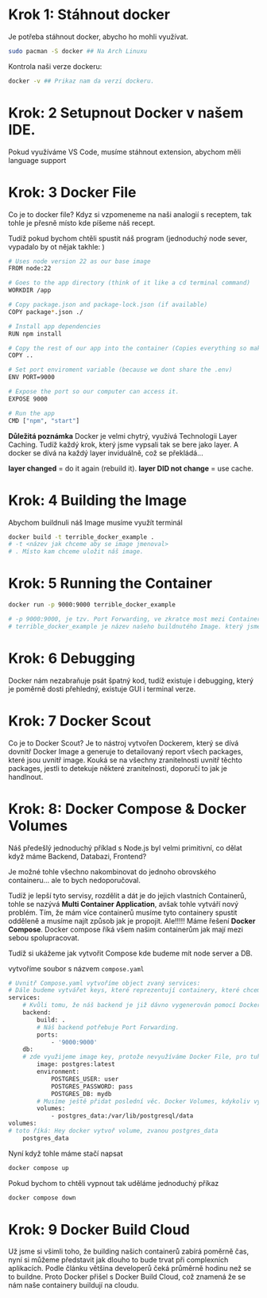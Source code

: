 # Krok 1: Stáhnout docker

Je potřeba stáhnout docker, abycho ho mohli využívat.

```BASH
sudo pacman -S docker ## Na Arch Linuxu
```

Kontrola naši verze dockeru:

```Bash
docker -v ## Prikaz nam da verzi dockeru.
```

# Krok: 2 Setupnout Docker v našem IDE.

Pokud využíváme VS Code, musíme stáhnout extension, abychom měli language support

# Krok: 3 Docker File 

Co je to docker file? Kdyz si vzpomeneme na naši analogií s receptem, tak tohle je přesně místo kde píšeme náš recept.

Tudíž pokud bychom chtěli spustit náš program (jednoduchý node sever, vypadalo by ot nějak takhle: )
```BASH
# Uses node version 22 as our base image
FROM node:22

# Goes to the app directory (think of it like a cd terminal command)
WORKDIR /app

# Copy package.json and package-lock.json (if available)
COPY package*.json ./

# Install app dependencies
RUN npm install

# Copy the rest of our app into the container (Copies everything so make sure to have dockerignore)
COPY ..

# Set port enviroment variable (because we dont share the .env)
ENV PORT=9000

# Expose the port so our computer can access it.
EXPOSE 9000

# Run the app
CMD ["npm", "start"]
```

**Důležitá poznámka** Docker je velmi chytrý, využívá Technologii Layer Caching. Tudíž každý krok, který jsme vypsali tak se bere jako layer. A docker se dívá na každý layer inviduálně, což se překládá...

**layer changed** = do it again (rebuild it). 
**layer DID not change** = use cache. 

# Krok: 4 Building the Image

Abychom buildnuli náš Image musíme využít terminál

```BASH
docker build -t terrible_docker_example . 
# -t <název jak chceme aby se image jmenoval>
# . Místo kam chceme uložit náš image.
```

# Krok: 5 Running the Container

```BASH
docker run -p 9000:9000 terrible_docker_example

# -p 9000:9000, je tzv. Port Forwarding, ve zkratce most mezi Containerem a našim počítačem. 
# terrible_docker_example je název našeho buildnutého Image. který jsme udělali.
```

# Krok: 6 Debugging

Docker nám nezabraňuje psát špatný kod, tudíž existuje i debugging, který je poměrně dosti přehledný, existuje GUI i terminal verze.

# Krok: 7 Docker Scout

Co je to Docker Scout? Je to nástroj vytvořen Dockerem, který se dívá dovnitř Docker Image a generuje to detailovaný report všech packages, které jsou uvnitř image. Kouká se na všechny zranitelnosti uvnitř těchto packages, jestli to detekuje některé zranitelnosti, doporučí to jak je handlnout.

# Krok: 8: Docker Compose & Docker Volumes

Náš předešlý jednoduchý příklad s Node.js byl velmi primitivní, co dělat když máme Backend, Databazi, Frontend?

Je možné tohle všechno nakombinovat do jednoho obrovského containeru... ale to bych nedoporučoval. 

Tudíž je lepší tyto servisy, rozdělit a dát je do jejich vlastních Containerů, tohle se nazývá **Multi Container Application**, avšak tohle vytváří nový problém. Tím, že mám více containerů musíme tyto containery spustit odděleně a musíme najít způsob jak je propojit. Ale!!!!! Máme řešení **Docker Compose**. Docker compose říká všem našim containerům jak mají mezi sebou spolupracovat. 

Tudíž si ukážeme jak vytvořit Compose kde budeme mít node server a DB.

vytvoříme soubor s názvem ``compose.yaml``

```BASH
# Uvnitř Compose.yaml vytvoříme object zvaný services:
# Dále budeme vytvářet keys, které reprezentují containery, které chceme spustit. 
services: 
    # Kvůli tomu, že náš backend je již dávno vygenerován pomocí Docker File, dáme tam pouze jeho umístění
    backend:
        build: .
        # Náš backend potřebuje Port Forwarding.
        ports:
            - '9000:9000'
    db: 
    # zde využijeme image key, protože nevyužíváme Docker File, pro tuhle DB.
        image: postgres:latest
        environment:
            POSTGRES_USER: user
            POSTGRES_PASSWORD: pass
            POSTGRES_DB: mydb
        # Musíme ještě přidat poslední věc. Docker Volumes, kdykoliv vypneme naše containery, ztratíme state a data a nyní naše  containery nesdílí data mezi sebou. Tudíž musíme přidat Docker Volume. Volume je zjednodušeně řečeno složka v našem počítači, kterou si docker může zpřístupnit, aby mohla uložit jakékoliv data z našich containerů
        volumes:
            - postgres_data:/var/lib/postgresql/data
volumes:
# toto říká: Hey docker vytvoř volume, zvanou postgres_data
    postgres_data
```

Nyní když tohle máme stačí napsat

```BASH
docker compose up
```

Pokud bychom to chtěli vypnout tak uděláme jednoduchý příkaz

```BASH
docker compose down
```

# Krok: 9 Docker Build Cloud

Už jsme si všimli toho, že building našich containerů zabírá poměrně čas, nyní si můžeme představit jak dlouho to bude trvat při complexních aplikacích. Podle článku většina developerů čeká průměrně hodinu než se to buildne. Proto Docker přišel s Docker Build Cloud, což znamená že se nám naše containery buildují na cloudu. 